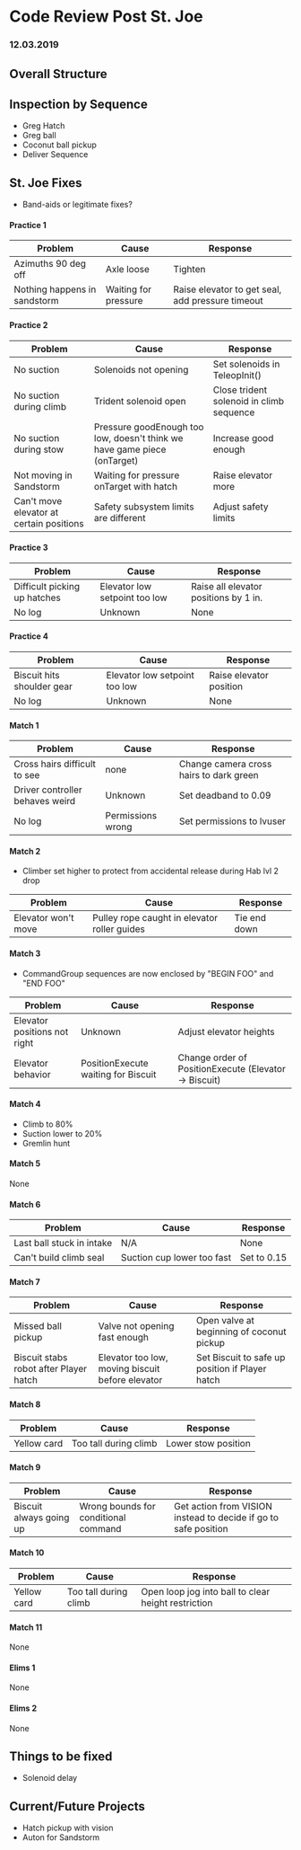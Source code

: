 # Code Review Post St. Joe
### 12.03.2019


## Overall Structure

## Inspection by Sequence

- Greg Hatch
- Greg ball
- Coconut ball pickup
- Deliver Sequence

## St. Joe Fixes

- Band-aids or legitimate fixes?

#### Practice 1

| Problem | Cause | Response |
|--------|-------|-----|
| Azimuths 90 deg off | Axle loose | Tighten |
| Nothing happens in sandstorm | Waiting for pressure | Raise elevator to get seal, add pressure timeout |

#### Practice 2

| Problem | Cause | Response |
|--------|-------|----|
| No suction | Solenoids not opening | Set solenoids in TeleopInit() |
| No suction during climb | Trident solenoid open | Close trident solenoid in climb sequence |
| No suction during stow | Pressure goodEnough too low, doesn't think we have game piece (onTarget) | Increase good enough |
| Not moving in Sandstorm | Waiting for pressure  onTarget with hatch | Raise elevator more |
| Can't move elevator at certain positions | Safety subsystem limits are different | Adjust safety limits |

#### Practice 3

| Problem | Cause | Response |
|---------|------|----------|
| Difficult picking up hatches | Elevator low setpoint too low | Raise all elevator positions by 1 in. |
| No log | Unknown | None |

#### Practice 4

| Problem  | Cause | Response |
|---------|--------|----------|
| Biscuit hits shoulder gear | Elevator low setpoint too low | Raise elevator position |
| No log | Unknown | None|

#### Match 1

| Problem  | Cause | Response |
|----------|-------|----------|
| Cross hairs difficult to see | none | Change camera cross hairs to dark green |
| Driver controller behaves weird | Unknown | Set deadband to 0.09 |
| No log | Permissions wrong | Set permissions to lvuser |

#### Match 2

- Climber set higher to protect from accidental release during Hab lvl 2 drop

| Problem | Cause | Response |
|----------|-------|---------|
| Elevator won't move | Pulley rope caught in elevator roller guides | Tie end down |

#### Match 3

- CommandGroup sequences are now enclosed by "BEGIN FOO" and "END FOO"

| Problem | Cause | Response |
|----------|-------|---------|
| Elevator positions not right | Unknown | Adjust elevator heights |
| Elevator behavior | PositionExecute waiting for Biscuit | Change order of PositionExecute (Elevator -> Biscuit) |

#### Match 4

- Climb to 80%
- Suction lower to 20%
- Gremlin hunt

#### Match 5

None

#### Match 6

| Problem | Cause | Response |
|---------|---------|-------|
| Last ball stuck in intake | N/A | None |
| Can't build climb seal | Suction cup lower too fast | Set to 0.15 |

#### Match 7

| Problem  | Cause | Response | 
|----------|--------|----------|
| Missed ball pickup | Valve not opening fast enough | Open valve at beginning of coconut pickup |
| Biscuit stabs robot after Player hatch | Elevator too low, moving biscuit before elevator| Set Biscuit to safe up position if Player hatch |

#### Match 8

| Problem | Cause | Response |
|---------|---------|---------|
| Yellow card | Too tall during climb | Lower stow position |

#### Match 9

| Problem | Cause | Response |
|--------|---------|-----------|
| Biscuit always going up | Wrong bounds for conditional command | Get action from VISION instead to decide if go to safe position |

#### Match 10

| Problem | Cause | Response |
|-------|---------|----------|
| Yellow card | Too tall during climb | Open loop jog into ball to clear height restriction |

#### Match 11

None

#### Elims 1

None

#### Elims 2

None 


## Things to be fixed

- Solenoid delay

## Current/Future Projects

- Hatch pickup with vision
- Auton for Sandstorm

